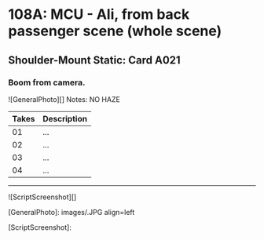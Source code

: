 # 108A: MCU - Ali, from back passenger scene (whole scene)

## Shoulder-Mount Static: Card A021

### Boom from camera.

![GeneralPhoto][]
Notes: NO HAZE

| Takes | Description |
|:---|:----|
| 01 | ... |
| 02 | ... |
| 03 | ... |
| 04 | ... |

----

![ScriptScreenshot][]


[GeneralPhoto]:  images/.JPG align=left

[ScriptScreenshot]: 